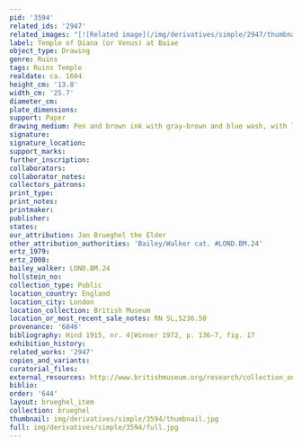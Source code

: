 ```yaml
---
pid: '3594'
related_ids: '2947'
related_images: "[![Related image](/img/derivatives/simple/2947/thumbnail.jpg)](/brughel/2947)"
label: Temple of Diana (or Venus) at Baiae
object_type: Drawing
genre: Ruins
tags: Ruins Temple
realdate: ca. 1604
height_cm: '13.8'
width_cm: '25.7'
diameter_cm: 
plate_dimensions: 
support: Paper
drawing_medium: Pen and brown ink with gray-brown and blue wash, with lines indented
signature: 
signature_location: 
support_marks: 
further_inscription: 
collaborators: 
collaborator_notes: 
collectors_patrons: 
print_type: 
print_notes: 
printmaker: 
publisher: 
states: 
our_attribution: Jan Brueghel the Elder
other_attribution_authorities: 'Bailey/Walker cat. #LOND.BM.24'
ertz_1979: 
ertz_2008: 
bailey_walker: LOND.BM.24
hollstein_no: 
collection_type: Public
location_country: England
location_city: London
location_collection: British Museum
location_or_most_recent_sale_notes: RN SL,5236.50
provenance: '6846'
bibliography: Hind 1915, nr. 4|Winner 1972, p. 136-7, fig. 17
exhibition_history: 
related_works: '2947'
copies_and_variants: 
curatorial_files: 
external_resources: http://www.britishmuseum.org/research/collection_online/collection_object_details.aspx?objectId=712256&partId=1&searchText=SL%2C5236.50&page=1
biblio: 
order: '644'
layout: brueghel_item
collection: brueghel
thumbnail: img/derivatives/simple/3594/thumbnail.jpg
full: img/derivatives/simple/3594/full.jpg
---
```

